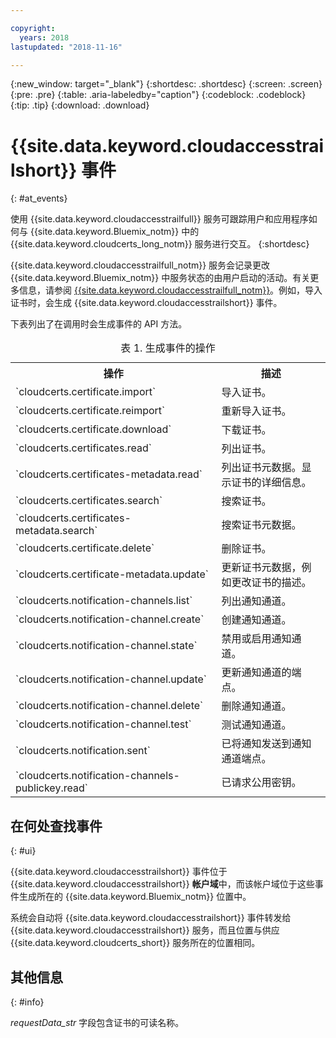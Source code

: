 ```yaml
---

copyright:
  years: 2018
lastupdated: "2018-11-16"

---
```


{:new_window: target="_blank"}
{:shortdesc: .shortdesc}
{:screen: .screen}
{:pre: .pre}
{:table: .aria-labeledby="caption"}
{:codeblock: .codeblock}
{:tip: .tip}
{:download: .download}

# {{site.data.keyword.cloudaccesstrailshort}} 事件  
{: #at_events}

使用 {{site.data.keyword.cloudaccesstrailfull}} 服务可跟踪用户和应用程序如何与 {{site.data.keyword.Bluemix_notm}} 中的 {{site.data.keyword.cloudcerts_long_notm}} 服务进行交互。
{:shortdesc}

{{site.data.keyword.cloudaccesstrailfull_notm}} 服务会记录更改 {{site.data.keyword.Bluemix_notm}} 中服务状态的由用户启动的活动。有关更多信息，请参阅 [{{site.data.keyword.cloudaccesstrailfull_notm}}](/docs/services/cloud-activity-tracker/index.html#getting-started-with-cla)。例如，导入证书时，会生成 {{site.data.keyword.cloudaccesstrailshort}} 事件。

下表列出了在调用时会生成事件的 API 方法。

<table>
  <caption>表 1. 生成事件的操作</caption>
  <tr>
    <th>操作 </th>
	  <th>描述</th>
  </tr>
  <tr>
    <td>`cloudcerts.certificate.import`</td>
	  <td>导入证书。</td>
  </tr>
  <tr>
    <td>`cloudcerts.certificate.reimport`</td>
	  <td>重新导入证书。</td>
  </tr>
  <tr>
    <td>`cloudcerts.certificate.download`</td>
	  <td>下载证书。</td>
  </tr>
  <tr>
    <td>`cloudcerts.certificates.read`</td>
	  <td>列出证书。</td>
  </tr>
  <tr>
    <td>`cloudcerts.certificates-metadata.read`</td>
	  <td>列出证书元数据。显示证书的详细信息。</td>
  </tr>
  <tr>
    <td>`cloudcerts.certificates.search`</td>
	  <td>搜索证书。</td>
  </tr>
  <tr>
    <td>`cloudcerts.certificates-metadata.search`</td>
	  <td>搜索证书元数据。</td>
  </tr>
  <tr>
    <td>`cloudcerts.certificate.delete`</td>
	  <td>删除证书。</td>
  </tr>
  <tr>
    <td>`cloudcerts.certificate-metadata.update`</td>
	  <td>更新证书元数据，例如更改证书的描述。</td>
  </tr>
  <tr>
    <td>`cloudcerts.notification-channels.list`</td>
	  <td>列出通知通道。</td>
  </tr>
  <tr>
    <td>`cloudcerts.notification-channel.create`</td>
	  <td>创建通知通道。</td>
  </tr>
  <tr>
    <td>`cloudcerts.notification-channel.state`</td>
	  <td>禁用或启用通知通道。</td>
  </tr>
  <tr>
    <td>`cloudcerts.notification-channel.update`</td>
	  <td>更新通知通道的端点。</td>
  </tr>
  <tr>
    <td>`cloudcerts.notification-channel.delete`</td>
	  <td>删除通知通道。</td>
  </tr>
  <tr>
    <td>`cloudcerts.notification-channel.test`</td>
	  <td>测试通知通道。</td>
  </tr>
  <tr>
    <td>`cloudcerts.notification.sent`</td>
	  <td>已将通知发送到通知通道端点。</td>
  </tr>
  <tr>
    <td>`cloudcerts.notification-channels-publickey.read`</td>
	  <td>已请求公用密钥。</td>
  </tr>
</table>

## 在何处查找事件
{: #ui}

{{site.data.keyword.cloudaccesstrailshort}} 事件位于 {{site.data.keyword.cloudaccesstrailshort}} **帐户域**中，而该帐户域位于这些事件生成所在的 {{site.data.keyword.Bluemix_notm}} 位置中。

系统会自动将 {{site.data.keyword.cloudaccesstrailshort}} 事件转发给 {{site.data.keyword.cloudaccesstrailshort}} 服务，而且位置与供应 {{site.data.keyword.cloudcerts_short}} 服务所在的位置相同。

## 其他信息
{: #info}

*requestData_str* 字段包含证书的可读名称。
